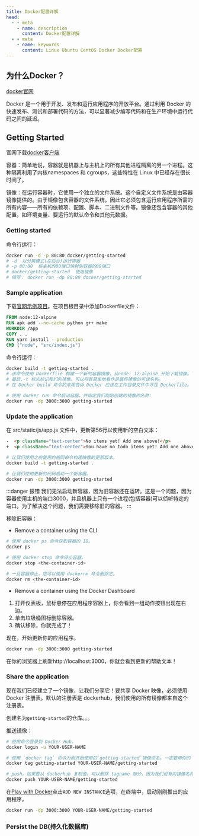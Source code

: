 ```yaml
---
title: Docker配置详解
head:
  - - meta
    - name: description
      content: Docker配置详解
  - - meta
    - name: keywords
      content: Linux Ubuntu CentOS Docker Docker配置
---
```


## 为什么Docker？

[docker官网](https://docs.docker.com/get-started/overview/)

Docker 是一个用于开发、发布和运行应用程序的开放平台。通过利用 Docker 的快速发布、测试和部署代码的方法，可以显著减少编写代码和在生产环境中运行代码之间的延迟。

## Getting Started

官网下载[docker客户端](https://docs.docker.com/docker-for-windows/install/)

容器：简单地说，容器就是机器上与主机上的所有其他进程隔离的另一个进程。这种隔离利用了内核namespaces 和 cgroups，这些特性在 Linux 中已经存在很长时间了。

镜像：在运行容器时，它使用一个独立的文件系统。这个自定义文件系统是由容器镜像提供的。由于镜像包含容器的文件系统，因此它必须包含运行应用程序所需的所有内容——所有的依赖项、配置、脚本、二进制文件等。镜像还包含容器的其他配置，如环境变量、要运行的默认命令和其他元数据。

### Getting started

命令行运行：
```bash
docker run -d -p 80:80 docker/getting-started
# -d  以分离模式(在后台)运行容器
# -p 80:80  将主机的80端口映射到容器的80端口
# docker/getting-started  使用镜像
# 缩写： docker run -dp 80:80 docker/getting-started
```

### Sample application

下载[官网示例项目](https://github.com/docker/getting-started/tree/master/app)。在项目根目录中添加Dockerfile文件：
```dockerfile
FROM node:12-alpine
RUN apk add --no-cache python g++ make
WORKDIR /app
COPY . .
RUN yarn install --production
CMD ["node", "src/index.js"]
```

命令行运行：
```bash
docker build -t getting-started .
# 该命令使用 Dockerfile 构建一个新的容器镜像，从node: 12-alpine 开始下载镜像。下载镜像之后，我们在应用程序中复制镜像，并使用yarn安装应用程序的依赖项。CMD 指令指定从此镜像启动容器时运行的默认命令。
# 最后,-t 标志标记我们的镜像。可以将其简单地看作是最终镜像的可读名称。
# 在 Docker build 命令的末尾告诉 Docker 应该在工作目录文件中寻找 Dockerfile。

# 使用 docker run 命令启动容器，并指定我们刚刚创建的镜像的名称:
docker run -dp 3000:3000 getting-started
```

### Update the application

在 src/static/js/app.js 文件中，更新第56行以使用新的空白文本：
```html
-  <p className="text-center">No items yet! Add one above!</p>
+  <p className="text-center">You have no todo items yet! Add one above!</p>
```
```bash
# 让我们使用之前使用的相同命令构建映像的更新版本。
docker build -t getting-started .

# 让我们使用更新的代码启动一个新容器。
docker run -dp 3000:3000 getting-started
```
:::danger 报错
我们无法启动新容器，因为旧容器还在运转。这是一个问题，因为容器使用主机的端口3000，并且机器上只有一个进程(包括容器)可以侦听特定的端口。为了解决这个问题，我们需要移除旧的容器。
:::

移除旧容器：
- Remove a container using the CLI

```bash
# 使用 docker ps 命令获取容器的 ID。
docker ps

# 使用 docker stop 命令停止容器。
docker stop <the-container-id>

# 一旦容器停止，您可以使用 dockerrm 命令删除它。
docker rm <the-container-id>
```
- Remove a container using the Docker Dashboard

1. 打开仪表板，鼠标悬停在应用程序容器上，你会看到一组动作按钮出现在右边。
2. 单击垃圾桶图标删除容器。
3. 确认移除，你就完成了！

现在，开始更新你的应用程序。
```bash
docker run -dp 3000:3000 getting-started
```
在你的浏览器上刷新http://localhost:3000，你就会看到更新的帮助文本！

### Share the application

现在我们已经建立了一个镜像，让我们分享它！要共享 Docker 映像，必须使用 Docker 注册表。默认的注册表是 dockerhub，我们使用的所有镜像都来自这个注册表。

创建名为`getting-started`的仓库。。。

推送镜像：
```bash
# 使用命令登录到 Docker Hub。
docker login -u YOUR-USER-NAME

# 使用 `docker tag` 命令为刚开始使用的`getting-started`镜像命名。一定要用你的 Docker ID 替换掉 `YOUR-USER-NAME`。
docker tag getting-started YOUR-USER-NAME/getting-started

# push。如果要从 dockerhub 复制值，可以删除 tagname 部分，因为我们没有向镜像名称添加标记。如果不指定标记，Docker 将使用名为 latest 的标记。
docker push YOUR-USER-NAME/getting-started
```

在[Play with Docker](https://labs.play-with-docker.com/)点击`ADD NEW INSTANCE`选项，在终端中，启动刚刚推出的应用程序。
```bash
docker run -dp 3000:3000 YOUR-USER-NAME/getting-started
```

### Persist the DB(持久化数据库)







































































